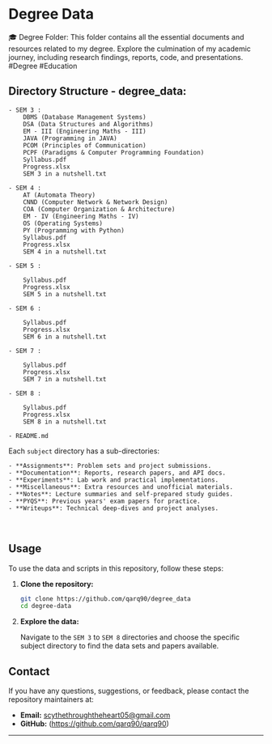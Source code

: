 # Degree Data
🎓 Degree Folder: This folder contains all the essential documents and resources related to my degree. Explore the culmination of my academic journey, including research findings, reports, code, and presentations. #Degree #Education

## Directory Structure - degree_data:

    - SEM 3 :
        DBMS (Database Management Systems)
        DSA (Data Structures and Algorithms)
        EM - III (Engineering Maths - III)
        JAVA (Programming in JAVA)
        PCOM (Principles of Communication)
        PCPF (Paradigms & Computer Programming Foundation)
        Syllabus.pdf
        Progress.xlsx
        SEM 3 in a nutshell.txt
        
    - SEM 4 :
        AT (Automata Theory)
        CNND (Computer Network & Network Design)
        COA (Computer Organization & Architecture)
        EM - IV (Engineering Maths - IV)
        OS (Operating Systems)
        PY (Programming with Python)
        Syllabus.pdf
        Progress.xlsx
        SEM 4 in a nutshell.txt

    - SEM 5 :
        
        Syllabus.pdf
        Progress.xlsx
        SEM 5 in a nutshell.txt

    - SEM 6 :
        
        Syllabus.pdf
        Progress.xlsx
        SEM 6 in a nutshell.txt

    - SEM 7 :
        
        Syllabus.pdf
        Progress.xlsx
        SEM 7 in a nutshell.txt

    - SEM 8 :
        
        Syllabus.pdf
        Progress.xlsx
        SEM 8 in a nutshell.txt

    - README.md


Each `subject` directory has a sub-directories:

    - **Assignments**: Problem sets and project submissions.  
    - **Documentation**: Reports, research papers, and API docs.  
    - **Experiments**: Lab work and practical implementations.  
    - **Miscellaneous**: Extra resources and unofficial materials.  
    - **Notes**: Lecture summaries and self-prepared study guides.  
    - **PYQS**: Previous years' exam papers for practice.  
    - **Writeups**: Technical deep-dives and project analyses.  

<br>

## Usage

To use the data and scripts in this repository, follow these steps:

1. **Clone the repository:**

    ```bash
    git clone https://github.com/qarq90/degree_data
    cd degree-data
    ```

2. **Explore the data:**

    Navigate to the `SEM 3` to `SEM 8` directories and choose the specific subject directory to find the data sets and papers available.

## Contact

If you have any questions, suggestions, or feedback, please contact the repository maintainers at:

- **Email:** scythethroughtheheart05@gmail.com
- **GitHub:** (https://github.com/qarq90/qarq90)

---

